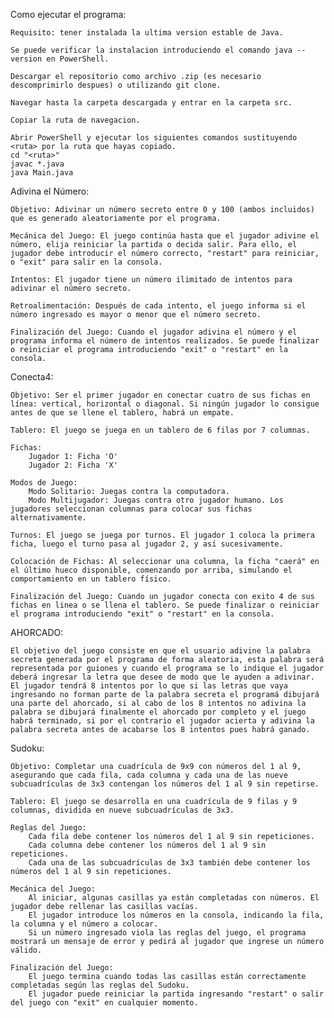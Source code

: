 Como ejecutar el programa:

    Requisito: tener instalada la ultima version estable de Java.
    
    Se puede verificar la instalacion introduciendo el comando java --version en PowerShell.
    
    Descargar el repositorio como archivo .zip (es necesario descomprimirlo despues) o utilizando git clone.
    
    Navegar hasta la carpeta descargada y entrar en la carpeta src.
    
    Copiar la ruta de navegacion.
    
    Abrir PowerShell y ejecutar los siguientes comandos sustituyendo <ruta> por la ruta que hayas copiado.
    cd "<ruta>"
    javac *.java
    java Main.java



Adivina el Número:

    Objetivo: Adivinar un número secreto entre 0 y 100 (ambos incluidos) que es generado aleatoriamente por el programa.

    Mecánica del Juego: El juego continúa hasta que el jugador adivine el número, elija reiniciar la partida o decida salir. Para ello, el jugador debe introducir el número correcto, "restart" para reiniciar, o "exit" para salir en la consola.

    Intentos: El jugador tiene un número ilimitado de intentos para adivinar el número secreto.

    Retroalimentación: Después de cada intento, el juego informa si el número ingresado es mayor o menor que el número secreto.

    Finalización del Juego: Cuando el jugador adivina el número y el programa informa el número de intentos realizados. Se puede finalizar o reiniciar el programa introduciendo "exit" o "restart" en la consola.

Conecta4:

    Objetivo: Ser el primer jugador en conectar cuatro de sus fichas en línea: vertical, horizontal o diagonal. Si ningún jugador lo consigue antes de que se llene el tablero, habrá un empate.

    Tablero: El juego se juega en un tablero de 6 filas por 7 columnas.

    Fichas:
        Jugador 1: Ficha 'O'
        Jugador 2: Ficha 'X'

    Modos de Juego:
        Modo Solitario: Juegas contra la computadora.
        Modo Multijugador: Juegas contra otro jugador humano. Los jugadores seleccionan columnas para colocar sus fichas alternativamente.

    Turnos: El juego se juega por turnos. El jugador 1 coloca la primera ficha, luego el turno pasa al jugador 2, y así sucesivamente.

    Colocación de Fichas: Al seleccionar una columna, la ficha "caerá" en el último hueco disponible, comenzando por arriba, simulando el comportamiento en un tablero físico.

    Finalización del Juego: Cuando un jugador conecta con exito 4 de sus fichas en linea o se llena el tablero. Se puede finalizar o reiniciar el programa introduciendo "exit" o "restart" en la consola.

AHORCADO:

    El objetivo del juego consiste en que el usuario adivine la palabra secreta generada por el programa de forma aleatoria, esta palabra será representada por guiones y cuando el programa se lo indique el jugador deberá ingresar la letra que desee de modo que le ayuden a adivinar.
    El jugador tendrá 8 intentos por lo que si las letras que vaya ingresando no forman parte de la palabra secreta el programá dibujará una parte del ahorcado, si al cabo de los 8 intentos no adivina la palabra se dibujará finalmente el ahorcado por completo y el juego habrá terminado, si por el contrario el jugador acierta y adivina la palabra secreta antes de acabarse los 8 intentos pues habrá ganado.

Sudoku:

    Objetivo: Completar una cuadrícula de 9x9 con números del 1 al 9, asegurando que cada fila, cada columna y cada una de las nueve subcuadrículas de 3x3 contengan los números del 1 al 9 sin repetirse.

    Tablero: El juego se desarrolla en una cuadrícula de 9 filas y 9 columnas, dividida en nueve subcuadrículas de 3x3.

    Reglas del Juego:
        Cada fila debe contener los números del 1 al 9 sin repeticiones.
        Cada columna debe contener los números del 1 al 9 sin repeticiones.
        Cada una de las subcuadrículas de 3x3 también debe contener los números del 1 al 9 sin repeticiones.

    Mecánica del Juego:
        Al iniciar, algunas casillas ya están completadas con números. El jugador debe rellenar las casillas vacías.
        El jugador introduce los números en la consola, indicando la fila, la columna y el número a colocar.
        Si un número ingresado viola las reglas del juego, el programa mostrará un mensaje de error y pedirá al jugador que ingrese un número válido.

    Finalización del Juego:
        El juego termina cuando todas las casillas están correctamente completadas según las reglas del Sudoku.
        El jugador puede reiniciar la partida ingresando "restart" o salir del juego con "exit" en cualquier momento.
